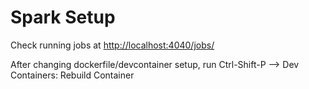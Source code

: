 # Spark Setup

Check running jobs at [http://localhost:4040/jobs/](http://localhost:4040/jobs/)

After changing dockerfile/devcontainer setup, run Ctrl-Shift-P --> Dev Containers: Rebuild Container